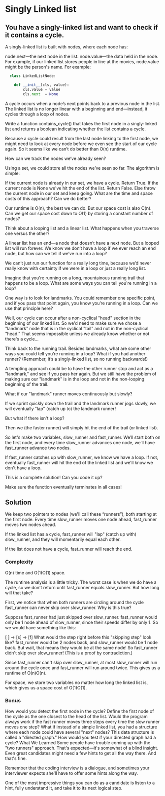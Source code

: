 # Singly Linked list

## You have a singly-linked list and want to check if it contains a cycle.

A singly-linked list is built with nodes, where each node has:

node.next—the next node in the list. node.value—the data held in the node. For example, if our linked list stores people
in line at the movies, node.value might be the person's name. For example:

``` python
  class LinkedListNode:

    def __init__(cls, value):
        cls.value = value
        cls.next  = None
```

A cycle occurs when a node’s next points back to a previous node in the list. The linked list is no longer linear with a
beginning and end—instead, it cycles through a loop of nodes.

Write a function contains_cycle() that takes the first node in a singly-linked list and returns a boolean indicating
whether the list contains a cycle.

Because a cycle could result from the last node linking to the first node, we might need to look at every node before we
even see the start of our cycle again. So it seems like we can’t do better than O(n) runtime.

How can we track the nodes we’ve already seen?

Using a set, we could store all the nodes we’ve seen so far. The algorithm is simple:

If the current node is already in our set, we have a cycle. Return True. If the current node is None we've hit the end
of the list. Return False. Else throw the current node in our set and keep going. What are the time and space costs of
this approach? Can we do better?

Our runtime is O(n), the best we can do. But our space cost is also O(n). Can we get our space cost down to O(1) by
storing a constant number of nodes?

Think about a looping list and a linear list. What happens when you traverse one versus the other?

A linear list has an end—a node that doesn’t have a next node. But a looped list will run forever. We know we don’t have
a loop if we ever reach an end node, but how can we tell if we’ve run into a loop?

We can’t just run our function for a really long time, because we’d never really know with certainty if we were in a
loop or just a really long list.

Imagine that you're running on a long, mountainous running trail that happens to be a loop. What are some ways you can
tell you're running in a loop?

One way is to look for landmarks. You could remember one specific point, and if you pass that point again, you know
you’re running in a loop. Can we use that principle here?

Well, our cycle can occur after a non-cyclical "head" section in the beginning of our linked list. So we'd need to make
sure we chose a "landmark" node that is in the cyclical "tail" and not in the non-cyclical "head." That seems impossible
unless we already know whether or not there's a cycle...

Think back to the running trail. Besides landmarks, what are some other ways you could tell you’re running in a loop?
What if you had another runner? (Remember, it’s a singly-linked list, so no running backwards!)

A tempting approach could be to have the other runner stop and act as a "landmark," and see if you pass her again. But
we still have the problem of making sure our "landmark" is in the loop and not in the non-looping beginning of the
trail.

What if our "landmark" runner moves continuously but slowly?

If we sprint quickly down the trail and the landmark runner jogs slowly, we will eventually "lap" (catch up to) the
landmark runner!

But what if there isn't a loop?

Then we (the faster runner) will simply hit the end of the trail (or linked list).

So let's make two variables, slow_runner and fast_runner. We’ll start both on the first node, and every time slow_runner
advances one node, we’ll have fast_runner advance two nodes.

If fast_runner catches up with slow_runner, we know we have a loop. If not, eventually fast_runner will hit the end of
the linked list and we'll know we don't have a loop.

This is a complete solution! Can you code it up?

Make sure the function eventually terminates in all cases!

## Solution

We keep two pointers to nodes (we'll call these “runners”), both starting at the first node. Every time slow_runner
moves one node ahead, fast_runner moves two nodes ahead.

If the linked list has a cycle, fast_runner will "lap" (catch up with) slow_runner, and they will momentarily equal each
other.

If the list does not have a cycle, fast_runner will reach the end.

### Complexity

O(n) time and O(1)O(1) space.

The runtime analysis is a little tricky. The worst case is when we do have a cycle, so we don't return until fast_runner
equals slow_runner. But how long will that take?

First, we notice that when both runners are circling around the cycle fast_runner can never skip over slow_runner. Why
is this true?

Suppose fast_runner had just skipped over slow_runner. fast_runner would only be 1 node ahead of slow_runner, since
their speeds differ by only 1. So we would have something like this:

[ ] -> [s] -> [f]
What would the step right before this "skipping step" look like? fast_runner would be 2 nodes back, and slow_runner
would be 1 node back. But wait, that means they would be at the same node! So fast_runner didn't skip over
slow_runner! (This is a proof by contradiction.)

Since fast_runner can't skip over slow_runner, at most slow_runner will run around the cycle once and fast_runner will
run around twice. This gives us a runtime of O(n)O(n).

For space, we store two variables no matter how long the linked list is, which gives us a space cost of O(1)O(1).

### Bonus

How would you detect the first node in the cycle? Define the first node of the cycle as the one closest to the head of
the list. Would the program always work if the fast runner moves three steps every time the slow runner moves one step?
What if instead of a simple linked list, you had a structure where each node could have several "next" nodes? This data
structure is called a "directed graph." How would you test if your directed graph had a cycle? What We Learned Some
people have trouble coming up with the "two runners" approach. That's expected—it's somewhat of a blind insight. Even
great candidates might need a few hints to get all the way there. And that's fine.

Remember that the coding interview is a dialogue, and sometimes your interviewer expects she'll have to offer some hints
along the way.

One of the most impressive things you can do as a candidate is listen to a hint, fully understand it, and take it to its
next logical step.
